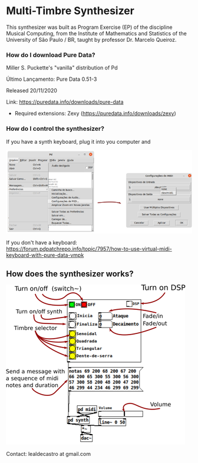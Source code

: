 # Multi-Timbre Synthesizer

This synthesizer was built as Program Exercise (EP) of the discipline Musical Computing, from the Institute of Mathematics and Statistics of the University of São Paulo / BR, taught by professor Dr. Marcelo Queiroz.

### How do I download Pure Data?

Miller S. Puckette's "vanilla" distribution of Pd

Último Lançamento: Pure Data 0.51-3

Released 20/11/2020

Link: https://puredata.info/downloads/pure-data

- Required extensions: Zexy (https://puredata.info/downloads/zexy)

### How do I control the synthesizer?

If you have a synth keyboard, plug it into you computer and

![Turn on the Synth](img/sint.png)

If you don't have a keyboard: https://forum.pdpatchrepo.info/topic/7957/how-to-use-virtual-midi-keyboard-with-pure-data-vmpk

## How does the synthesizer works?

![Synth](img/sint2.png)

Contact: lealdecastro at gmail.com


